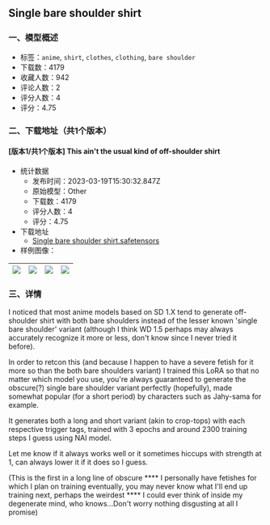 ## Single bare shoulder shirt
### 一、模型概述

- 标签：`anime`, `shirt`, `clothes`, `clothing`, `bare shoulder`
- 下载数：4179
- 收藏人数：942
- 评论人数：2
- 评分人数：4
- 评分：4.75

### 二、下载地址（共1个版本）

#### [版本1/共1个版本] This ain't the usual kind of off-shoulder shirt

- 统计数据
  - 发布时间：2023-03-19T15:30:32.847Z
  - 原始模型：Other
  - 下载数：4179
  - 评分人数：4
  - 评分：4.75
- 下载地址
  - [Single bare shoulder shirt.safetensors](https://civitai.com/api/download/models/25714)
- 样例图像：

| <img src="https://image.civitai.com/xG1nkqKTMzGDvpLrqFT7WA/dfcae1fe-5e8e-4b14-0849-71e8ebd0e200/width=450/282605.jpeg" /> | <img src="https://image.civitai.com/xG1nkqKTMzGDvpLrqFT7WA/0679df54-d1ac-4fd6-8235-6c77a541db00/width=450/282608.jpeg" /> | <img src="https://image.civitai.com/xG1nkqKTMzGDvpLrqFT7WA/3e0f4504-b78b-4b91-87e2-31348f8d5600/width=450/282607.jpeg" /> | <img src="https://image.civitai.com/xG1nkqKTMzGDvpLrqFT7WA/1b7cdcad-fc07-4ba0-3425-61f1241fca00/width=450/282606.jpeg" /> |
| ---- | ---- | ---- | ---- |


### 三、详情
<p>I noticed that most anime models based on SD 1.X tend to generate off-shoulder shirt with both bare shoulders instead of the lesser known 'single bare shoulder' variant (although I think WD 1.5 perhaps may always accurately recognize it more or less, don't know since I never tried it before).</p><p>In order to retcon this (and because I happen to have a severe fetish for it more so than the both bare shoulders variant) I trained this LoRA so that no matter which model you use, you're always guaranteed to generate the obscure(?) single bare shoulder variant perfectly (hopefully), made somewhat popular (for a short period) by characters such as Jahy-sama for example.</p><p>It generates both a long and short variant (akin to crop-tops) with each respective trigger tags, trained with 3 epochs and around 2300 training steps I guess using NAI model.</p><p>Let me know if it always works well or it sometimes hiccups with strength at 1, can always lower it if it does so I guess.</p><p>(This is the first in a long line of obscure **** I personally have fetishes for which I plan on training eventually, you may never know what I'll end up training next, perhaps the weirdest **** I could ever think of inside my degenerate mind, who knows...Don't worry nothing disgusting at all I promise)</p>